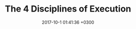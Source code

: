 ---
layout: book-note
title:  "The 4 Disciplines of Execution"
date:   2017-10-1 01:41:36 +0300
categories: book-notes
image: https://images-na.ssl-images-amazon.com/images/I/51Dviw%2BFTHL._SX331_BO1,204,203,200_.jpg
bookCategory: Management, Leadership, Strategy
bookLink: https://www.amazon.com/4-Disciplines-Execution-Sean-Covey/dp/0857205838
---